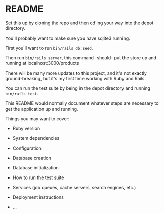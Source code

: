 # README

Set this up by cloning the repo and then cd'ing your way into the depot directory.

You'll probably want to make sure you have sqlite3 running.

First you'll want to run `bin/rails db:seed`.

Then run `bin/rails server`, this command -should- put the store up and running at localhost:3000/products

There will be many more updates to this project, and it's not exactly ground-breaking, but it's my first time working with Ruby and Rails.

You can run the test suite by being in the depot directory and running `bin/rails test`.



This README would normally document whatever steps are necessary to get the
application up and running.

Things you may want to cover:

* Ruby version

* System dependencies

* Configuration

* Database creation

* Database initialization

* How to run the test suite

* Services (job queues, cache servers, search engines, etc.)

* Deployment instructions

* ...
